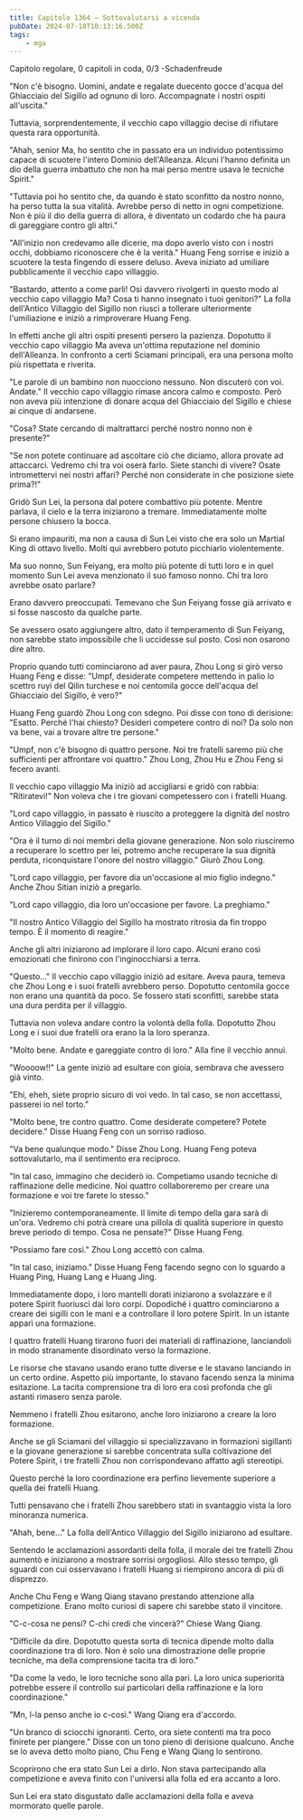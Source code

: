 ```yaml
---
title: Capitolo 1364 – Sottovalutarsi a vicenda
pubDate: 2024-07-18T10:13:16.500Z
tags:
    - mga
---
```



Capitolo regolare, 
0 capitoli in coda, 0/3
-Schadenfreude


"Non c'è bisogno. Uomini, andate e regalate duecento gocce d'acqua del Ghiacciaio del Sigillo ad ognuno di loro. Accompagnate i nostri ospiti all'uscita."


Tuttavia, sorprendentemente, il vecchio capo villaggio decise di rifiutare questa rara opportunità.


"Ahah, senior Ma, ho sentito che in passato era un individuo potentissimo capace di scuotere l'intero Dominio dell'Alleanza. Alcuni l'hanno definita un dio della guerra imbattuto che non ha mai perso mentre usava le tecniche Spirit."


"Tuttavia poi ho sentito che, da quando è stato sconfitto da nostro nonno, ha perso tutta la sua vitalità. Avrebbe perso di netto in ogni competizione. Non è più il dio della guerra di allora, è diventato un codardo che ha paura di gareggiare contro gli altri."


"All'inizio non credevamo alle dicerie, ma dopo averlo visto con i nostri occhi, dobbiamo riconoscere che è la verità." Huang Feng sorrise e iniziò a scuotere la testa fingendo di essere deluso. Aveva iniziato ad umiliare pubblicamente il vecchio capo villaggio.


"Bastardo, attento a come parli! Osi davvero rivolgerti in questo modo al vecchio capo villaggio Ma? Cosa ti hanno insegnato i tuoi genitori?" La folla dell'Antico Villaggio del Sigillo non riuscì a tollerare ulteriormente l'umiliazione e iniziò a rimproverare Huang Feng.


In effetti anche gli altri ospiti presenti persero la pazienza. Dopotutto il vecchio capo villaggio Ma aveva un'ottima reputazione nel dominio dell'Alleanza. In confronto a certi Sciamani principali, era una persona molto più rispettata e riverita.


"Le parole di un bambino non nuocciono nessuno. Non discuterò con voi. Andate." Il vecchio capo villaggio rimase ancora calmo e composto. Però non aveva più intenzione di donare acqua del Ghiacciaio del Sigillo e chiese ai cinque di andarsene.


"Cosa? State cercando di maltrattarci perché nostro nonno non è presente?"


"Se non potete continuare ad ascoltare ciò che diciamo, allora provate ad attaccarci. Vedremo chi tra voi oserà farlo. Siete stanchi di vivere? Osate intromettervi nei nostri affari? Perché non considerate in che posizione siete prima?!"


Gridò Sun Lei, la persona dal potere combattivo più potente. Mentre parlava, il cielo e la terra iniziarono a tremare. Immediatamente molte persone chiusero la bocca.


Si erano impauriti, ma non a causa di Sun Lei visto che era solo un Martial King di ottavo livello. Molti qui avrebbero potuto picchiarlo violentemente.


Ma suo nonno, Sun Feiyang, era molto più potente di tutti loro e in quel momento Sun Lei aveva menzionato il suo famoso nonno. Chi tra loro avrebbe osato parlare?


Erano davvero preoccupati. Temevano che Sun Feiyang fosse già arrivato e si fosse nascosto da qualche parte.


Se avessero osato aggiungere altro, dato il temperamento di Sun Feiyang, non sarebbe stato impossibile che li uccidesse sul posto. Così non osarono dire altro.


Proprio quando tutti cominciarono ad aver paura, Zhou Long si girò verso Huang Feng e disse: "Umpf, desiderate competere mettendo in palio lo scettro ruyi del Qilin turchese e noi centomila gocce dell'acqua del Ghiacciaio del Sigillo, è vero?"


Huang Feng guardò Zhou Long con sdegno. Poi disse con tono di derisione: "Esatto. Perché l'hai chiesto? Desideri competere contro di noi? Da solo non va bene, vai a trovare altre tre persone."


"Umpf, non c'è bisogno di quattro persone. Noi tre fratelli saremo più che sufficienti per affrontare voi quattro." Zhou Long, Zhou Hu e Zhou Feng si fecero avanti.


Il vecchio capo villaggio Ma iniziò ad accigliarsi e gridò con rabbia: "Ritiratevi!" Non voleva che i tre giovani competessero con i fratelli Huang.


"Lord capo villaggio, in passato è riuscito a proteggere la dignità del nostro Antico Villaggio del Sigillo."


"Ora è il turno di noi membri della giovane generazione. Non solo riusciremo a recuperare lo scettro per lei, potremo anche recuperare la sua dignità perduta, riconquistare l'onore del nostro villaggio." Giurò Zhou Long.


"Lord capo villaggio, per favore dia un'occasione al mio figlio indegno." Anche Zhou Sitian iniziò a pregarlo.


"Lord capo villaggio, dia loro un'occasione per favore. La preghiamo."


"Il nostro Antico Villaggio del Sigillo ha mostrato ritrosia da fin troppo tempo. È il momento di reagire."


Anche gli altri iniziarono ad implorare il loro capo. Alcuni erano così emozionati che finirono con l'inginocchiarsi a terra.


"Questo..." Il vecchio capo villaggio iniziò ad esitare. Aveva paura, temeva che Zhou Long e i suoi fratelli avrebbero perso. Dopotutto centomila gocce non erano una quantità da poco. Se fossero stati sconfitti, sarebbe stata una dura perdita per il villaggio.


Tuttavia non voleva andare contro la volontà della folla. Dopotutto Zhou Long e i suoi due fratelli ora erano la la loro speranza.


"Molto bene. Andate e gareggiate contro di loro." Alla fine il vecchio annuì.


"Woooow!!" La gente iniziò ad esultare con gioia, sembrava che avessero già vinto.


"Ehi, eheh, siete proprio sicuro di voi vedo. In tal caso, se non accettassi, passerei io nel torto."


"Molto bene, tre contro quattro. Come desiderate competere? Potete decidere." Disse Huang Feng con un sorriso radioso.


"Va bene qualunque modo." Disse Zhou Long. Huang Feng poteva sottovalutarlo, ma il sentimento era reciproco.


"In tal caso, immagino che deciderò io. Competiamo usando tecniche di raffinazione delle medicine. Noi quattro collaboreremo per creare una formazione e voi tre farete lo stesso."


"Inizieremo contemporaneamente. Il limite di tempo della gara sarà di un'ora. Vedremo chi potrà creare una pillola di qualità superiore in questo breve periodo di tempo. Cosa ne pensate?" Disse Huang Feng.


"Possiamo fare così." Zhou Long accettò con calma.


"In tal caso, iniziamo." Disse Huang Feng facendo segno con lo sguardo a Huang Ping, Huang Lang e Huang Jing.


Immediatamente dopo, i loro mantelli dorati iniziarono a svolazzare e il potere Spirit fuoriuscì dai loro corpi. Dopodiché i quattro cominciarono a creare dei sigilli con le mani e a controllare il loro potere Spirit. In un istante apparì una formazione.


I quattro fratelli Huang tirarono fuori dei materiali di raffinazione, lanciandoli in modo stranamente disordinato verso la formazione.


Le risorse che stavano usando erano tutte diverse e le stavano lanciando in un certo ordine. Aspetto più importante, lo stavano facendo senza la minima esitazione. La tacita comprensione tra di loro era così profonda che gli astanti rimasero senza parole.


Nemmeno i fratelli Zhou esitarono, anche loro iniziarono a creare la loro formazione.


Anche se gli Sciamani del villaggio si specializzavano in formazioni sigillanti e la giovane generazione si sarebbe concentrata sulla coltivazione del Potere Spirit, i tre fratelli Zhou non corrispondevano affatto agli stereotipi.


Questo perché la loro coordinazione era perfino lievemente superiore a quella dei fratelli Huang.


Tutti pensavano che i fratelli Zhou sarebbero stati in svantaggio vista la loro minoranza numerica.


"Ahah, bene..." La folla dell'Antico Villaggio del Sigillo iniziarono ad esultare.


Sentendo le acclamazioni assordanti della folla, il morale dei tre fratelli Zhou aumentò e iniziarono a mostrare sorrisi orgogliosi. Allo stesso tempo, gli sguardi con cui osservavano i fratelli Huang si riempirono ancora di più di disprezzo.


Anche Chu Feng e Wang Qiang stavano prestando attenzione alla competizione. Erano molto curiosi di sapere chi sarebbe stato il vincitore.


"C-c-cosa ne pensi? C-chi credi che vincerà?" Chiese Wang Qiang.


"Difficile da dire. Dopotutto questa sorta di tecnica dipende molto dalla coordinazione tra di loro. Non è solo una dimostrazione delle proprie tecniche, ma della comprensione  tacita tra di loro."


"Da come la vedo, le loro tecniche sono alla pari. La loro unica superiorità potrebbe essere il controllo sui particolari della raffinazione e la loro coordinazione."


"Mn, l-la penso anche io c-così." Wang Qiang era d'accordo.


"Un branco di sciocchi ignoranti. Certo, ora siete contenti ma tra poco finirete per piangere." Disse con un tono pieno di derisione qualcuno. Anche se lo aveva detto molto piano, Chu Feng e Wang Qiang lo sentirono.


Scoprirono che era stato Sun Lei a dirlo. Non stava partecipando alla competizione e aveva finito con l'universi alla folla ed era accanto a loro.


Sun Lei era stato disgustato dalle acclamazioni della folla e aveva mormorato quelle parole.
                                


                                



